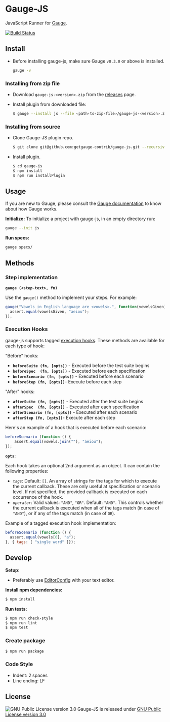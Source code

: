 # Gauge-JS
JavaScript Runner for [Gauge](http://www.getgauge.io).

[![Build Status](https://snap-ci.com/getgauge-contrib/gauge-js/branch/master/build_image)](https://snap-ci.com/getgauge-contrib/gauge-js/branch/master)

## Install
- Before installing gauge-js, make sure Gauge `v0.3.0` or above is installed.

    ```sh
    gauge -v
    ```
    
### Installing from zip file
- Download `gauge-js-<version>.zip` from the [releases](https://github.com/getgauge-contrib/gauge-js/releases) page.
- Install plugin from downloaded file:

    ```sh
    $ gauge --install js --file <path-to-zip-file>/gauge-js-<version>.zip`
    ```

### Installing from source

- Clone Gauge-JS plugin repo.

    ```sh
    $ git clone git@github.com:getgauge-contrib/gauge-js.git --recursive
    ```

- Install plugin.

    ```sh
    $ cd gauge-js
    $ npm install
    $ npm run installPlugin
    ```

## Usage

If you are new to Gauge, please consult the [Gauge documentation](http://getgauge.io/documentation/user/current/) to know about how Gauge works.

**Initialize:** To initialize a project with gauge-js, in an empty directory run:

```sh
gauge --init js
```

**Run specs:**

```sh
gauge specs/
```

## Methods

### Step implementation

**`gauge (<step-text>, fn)`**

Use the `gauge()` method to implement your steps. For example:

```js
gauge("Vowels in English language are <vowels>.", function(vowelsGiven) {
  assert.equal(vowelsGiven, "aeiou");
});
```

### Execution Hooks

gauge-js supports tagged [execution hooks](http://getgauge.io/documentation/user/current/execution/execution_hooks.html). These methods are available for each type of hook:

"Before" hooks:

- **`beforeSuite (fn, [opts])`** - Executed before the test suite begins
- **`beforeSpec  (fn, [opts])`** - Executed before each specification
- **`beforeScenario (fn, [opts])`** - Executed before each scenario
- **`beforeStep (fn, [opts])`**- Execute before each step

"After" hooks:

- **`afterSuite (fn, [opts])`** - Executed after the test suite begins
- **`afterSpec  (fn, [opts])`** - Executed after each specification
- **`afterScenario (fn, [opts])`** - Executed after each scenario
- **`afterStep (fn, [opts])`**- Execute after each step

Here's an example of a hook that is executed before each scenario:

```js
beforeScenario (function () {
    assert.equal(vowels.join(""), "aeiou");
});
```

**`opts`**:

Each hook takes an optional 2nd argument as an object. It can contain the following properties:

- *`tags`*: Default: `[]`.
An array of strings for the tags for which to execute the current callback. These are only useful at specification or scenario level. If not specified, the provided callback is executed on each occurrence of the hook.
- *`operator`*: Valid values: `"AND"`, `"OR"`. Default: `"AND"`.
This controls whether the current callback is executed when all of the tags match (in case of `"AND"`), or if any of the tags match (in case of `OR`).

Example of a tagged execution hook implementation:

```js
beforeScenario (function () {
  assert.equal(vowels[0], "a");
}, { tags: [ "single word" ]});
```

## Develop

**Setup**:

 - Preferably use [EditorConfig](http://editorconfig.org/) with your text editor.

**Install npm dependencies:**

```sh
$ npm install
```

**Run tests:**

```sh
$ npm run check-style
$ npm run lint
$ npm test
```

### Create package

```sh
$ npm run package
```

### Code Style

- Indent: 2 spaces
- Line ending: LF

## License

![GNU Public License version 3.0](http://www.gnu.org/graphics/gplv3-127x51.png)
Gauge-JS is released under [GNU Public License version 3.0](http://www.gnu.org/licenses/gpl-3.0.txt)
